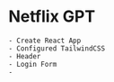 # Netflix GPT  

    - Create React App
    - Configured TailwindCSS 
    - Header
    - Login Form
    - 